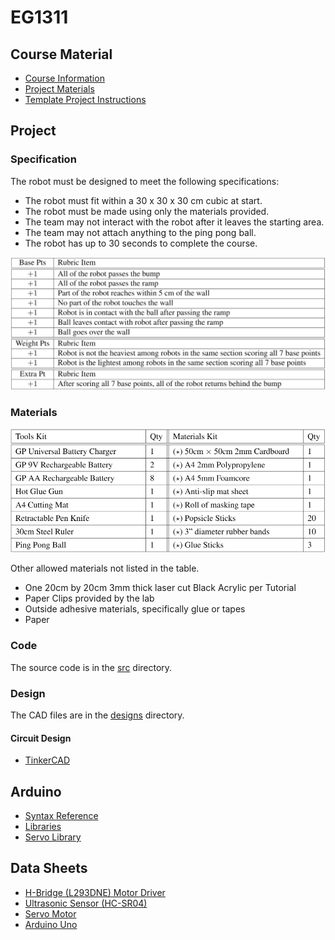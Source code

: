 # EG1311

## Course Material
- [Course Information](CourseMaterials/Course_Information.pdf)
- [Project Materials](CourseMaterials/Project_Materials.pdf)
- [Template Project Instructions](CourseMaterials/Template_Instructions.pdf)

## Project

### Specification
The robot must be designed to meet the following specifications:
- The robot must fit within a 30 x 30 x 30 cm cubic at start.
- The robot must be made using only the materials provided.
- The team may not interact with the robot after it leaves the starting area.
- The team may not attach anything to the ping pong ball.
- The robot has up to 30 seconds to complete the course.

![Rubrics Table](CourseMaterials/rubric.png)

### Materials
![Table of given materials](CourseMaterials/materials.png)

Other allowed materials not listed in the table.
- One 20cm by 20cm 3mm thick laser cut Black Acrylic per Tutorial
- Paper Clips provided by the lab
- Outside adhesive materials, specifically glue or tapes
- Paper

### Code
The source code is in the [src](src/) directory.

### Design
The CAD files are in the [designs](designs/) directory.

#### Circuit Design
- [TinkerCAD](https://www.tinkercad.com/things/7R11rqELGDK-eg1311-quad-motor-reverse?sharecode=ykvg1LWK5iq9sll4iqvDAoL9GLGRu_qvhObS8NK_BWs)

## Arduino
- [Syntax Reference](https://www.arduino.cc/reference/en/)
- [Libraries](https://www.arduino.cc/reference/en/libraries/)
- [Servo Library](https://www.arduino.cc/reference/en/libraries/servo/)

## Data Sheets
- [H-Bridge (L293DNE) Motor Driver](https://www.ti.com/lit/ds/symlink/l293.pdf)
- [Ultrasonic Sensor (HC-SR04)](https://cdn.sparkfun.com/datasheets/Sensors/Proximity/HCSR04.pdf)
- [Servo Motor](http://www.ee.ic.ac.uk/pcheung/teaching/DE1_EE/stores/sg90_datasheet.pdf)
- [Arduino Uno](https://docs.arduino.cc/resources/datasheets/A000066-datasheet.pdf)

